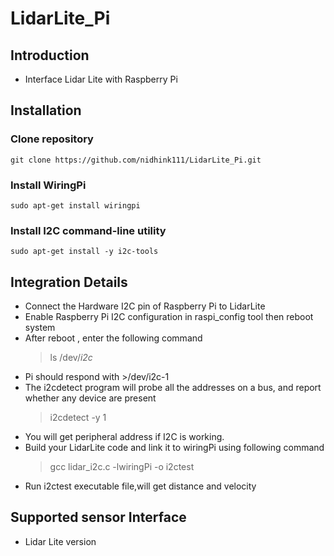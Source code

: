# LidarLite_Pi

## Introduction

- Interface Lidar Lite with Raspberry Pi

## Installation

### Clone repository
	git clone https://github.com/nidhink111/LidarLite_Pi.git
### Install WiringPi
	sudo apt-get install wiringpi
### Install I2C command-line utility
	sudo apt-get install -y i2c-tools
	
## Integration Details

- Connect the Hardware I2C pin of Raspberry Pi to LidarLite
- Enable Raspberry Pi I2C configuration in raspi_config tool then reboot system
- After reboot , enter the following command
	>ls /dev/*i2c*
- Pi should respond with  >/dev/i2c-1
- The i2cdetect program will probe all the addresses on  a bus, and report whether 	any 	device are present
	>i2cdetect -y 1
- You will get peripheral address if I2C is working.
- Build your LidarLite code and link it to wiringPi using following command
	>gcc lidar_i2c.c -lwiringPi -o i2ctest
- Run i2ctest executable file,will get distance and velocity

## Supported sensor Interface

- Lidar Lite version
